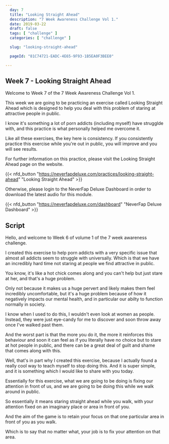 ```yaml
---
  day: 7
  title: "Looking Straight Ahead"
  description: "7 Week Awareness Challenge Vol 1."
  date: 2019-03-22
  draft: false
  tags: [ "challenge" ]
  categories: [ "challenge" ]

  slug: "looking-straight-ahead"

  pageId: "81C74721-EADC-4E65-9F93-1B5EA0F3BEE0"

---
```


## Week 7 - Looking Straight Ahead

Welcome to Week 7 of the 7 Week Awareness Challenge Vol 1.

This week we are going to be practicing an exercise called Looking Straight Ahead which is designed to help you deal with this problem of staring at attractive people in public.

I know it's something a lot of porn addicts (including myself) have strugglde with, and this practice is what personally helped me overcome it.

Like all these exercises, the key here is consistency. If you consistently practice this exercise while you're out in public, you will improve and you will see results. 

For further information on this practice, please visit the Looking Straight Ahead page on the website.


{{< nfd_button "https://neverfapdeluxe.com/practices/looking-straight-ahead" "Looking Straight Ahead" >}}


Otherwise, please login to the NeverFap Deluxe Dashboard in order to download the latest audio for this module.

{{< nfd_button "https://neverfapdeluxe.com/dashboard" "NeverFap Deluxe Dashboard" >}}


## Script

<!-- INTRO -->

Hello, and welcome to Week 6 of volume 1 of the 7 week awareness challenge.

I created this exercise to help porn addicts with a very specific issue that almost all addicts seem to struggle with universally. Which is that we have an incredibly hard time not staring at people we find attractive in public. 

<!-- CONTEXT - STARING AT WOMEN -->

You know, it's like a hot chick comes along and you can't help but just stare at her, and that's a huge problem.

Only not because it makes us a huge pervert and likely makes them feel incredibly uncomfortable, but it's a huge problem because of how it negatively impacts our mental health, and in particular our abilty to function normally in society.

I know when I used to do this, I wouldn't even look at women as people. Instead, they were just eye-candy for me to discover and soon throw away once I've walked past them. 

And the worst part is that the more you do it, the more it reinforces this behaviour and soon it can feel as if you literally have no choice but to stare at hot people in public, and there can be a great deal of guilt and shame that comes along with this. 

Well, that's in part why I created this exercise, because I actually found a really cool way to teach myself to stop doing this. And it is super simple, and it is something which I would like to share with you today.


<!-- EXERCISE -->

Essentially for this exercise, what we are going to be doing is fixing our attention in front of us, and we are going to be doing this while we walk around in public.

So essentially it means staring straight ahead while you walk, with your attention fixed on an imaginary place or area in front of you.

And the aim of the game is to retain your focus on that one particular area in front of you as you walk. 

Which is to say that no matter what, your job is to fix your attention on that area.




